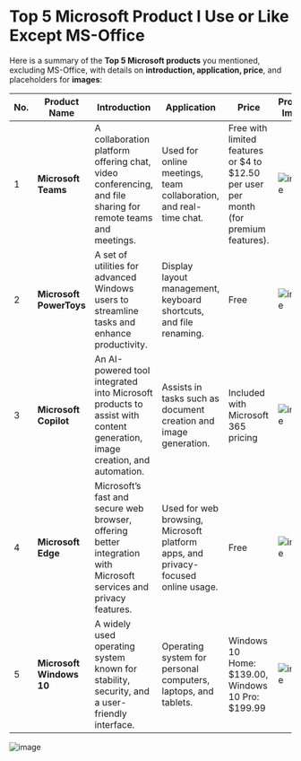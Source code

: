 # Top 5 Microsoft Product I Use or Like Except MS-Office

Here is a summary of the **Top 5 Microsoft products** you mentioned, excluding MS-Office, with details on **introduction, application, price**, and placeholders for **images**:

| **No.** | **Product Name**       | **Introduction**                                                                                             | **Application**                                                   | **Price**                  | **Product Image**             |
|---------|------------------------|--------------------------------------------------------------------------------------------------------------|-------------------------------------------------------------------|----------------------------|-------------------------------|
| 1       | **Microsoft Teams**     | A collaboration platform offering chat, video conferencing, and file sharing for remote teams and meetings.  | Used for online meetings, team collaboration, and real-time chat. | Free with limited features or $4 to $12.50 per user per month (for premium features). | ![image](https://github.com/user-attachments/assets/c35e0936-43eb-48f8-93a0-57454ce8e8a2) |
| 2       | **Microsoft PowerToys** | A set of utilities for advanced Windows users to streamline tasks and enhance productivity.                   | Display layout management, keyboard shortcuts, and file renaming. | Free                      |![image](https://github.com/user-attachments/assets/e31d43f3-83c5-45b9-95a5-f4e64631d3d2) |
| 3       | **Microsoft Copilot**   | An AI-powered tool integrated into Microsoft products to assist with content generation, image creation, and automation. | Assists in tasks such as document creation and image generation.  | Included with Microsoft 365 pricing | ![image](https://github.com/user-attachments/assets/b78ba2a0-2cf0-42dc-9d17-d2bfd1f75606)|
| 4       | **Microsoft Edge**      | Microsoft’s fast and secure web browser, offering better integration with Microsoft services and privacy features. | Used for web browsing, Microsoft platform apps, and privacy-focused online usage. | Free                      | ![image](https://github.com/user-attachments/assets/811e9228-f231-4a7a-a317-09ce45b60d2b)|
| 5       | **Microsoft Windows 10**| A widely used operating system known for stability, security, and a user-friendly interface.                 | Operating system for personal computers, laptops, and tablets.    | Windows 10 Home: $139.00, Windows 10 Pro: $199.99               |![image](https://github.com/user-attachments/assets/6b93b0ec-a4a7-4c9e-afb3-23d1f8f9c5f9)|

![image](https://github.com/user-attachments/assets/11e7bb81-6d32-4ecf-9988-fcb6b97dbe93)
